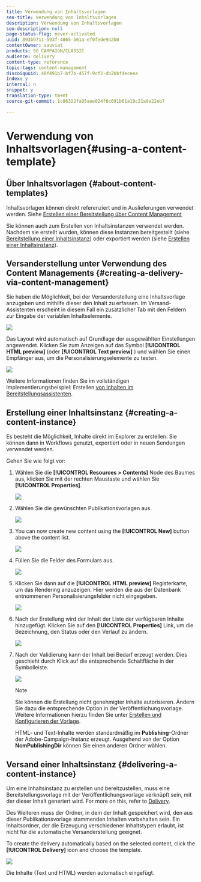 ```yaml
---
title: Verwendung von Inhaltsvorlagen
seo-title: Verwendung von Inhaltsvorlagen
description: Verwendung von Inhaltsvorlagen
seo-description: null
page-status-flag: never-activated
uuid: 893b9711-593f-4865-b61a-ef0fede9a2b0
contentOwner: sauviat
products: SG_CAMPAIGN/CLASSIC
audience: delivery
content-type: reference
topic-tags: content-management
discoiquuid: 48f491b7-bf7b-457f-9cf2-db2bbf4eceea
index: y
internal: n
snippet: y
translation-type: tm+mt
source-git-commit: 1c86322fa95aee024f6c691b61a10c21a9a22eb7

---
```



# Verwendung von Inhaltsvorlagen{#using-a-content-template}

## Über Inhaltsvorlagen {#about-content-templates}

Inhaltsvorlagen können direkt referenziert und in Auslieferungen verwendet werden. Siehe [Erstellen einer Bereitstellung über Content Management](#creating-a-delivery-via-content-management)

Sie können auch zum Erstellen von Inhaltsinstanzen verwendet werden. Nachdem sie erstellt wurden, können diese Instanzen bereitgestellt (siehe [Bereitstellung einer Inhaltsinstanz](#delivering-a-content-instance)) oder exportiert werden (siehe [Erstellen einer Inhaltsinstanz](#creating-a-content-instance)).

## Versanderstellung unter Verwendung des Content Managements {#creating-a-delivery-via-content-management}

Sie haben die Möglichkeit, bei der Versanderstellung eine Inhaltsvorlage anzugeben und mithilfe dieser den Inhalt zu erfassen. Im Versand-Assistenten erscheint in diesem Fall ein zusätzlicher Tab mit den Feldern zur Eingabe der variablen Inhaltselemente.

![](assets/s_ncs_content_deliver_a_content.png)

Das Layout wird automatisch auf Grundlage der ausgewählten Einstellungen angewendet. Klicken Sie zum Anzeigen auf das Symbol **[!UICONTROL HTML preview]** (oder **[!UICONTROL Text preview]** ) und wählen Sie einen Empfänger aus, um die Personalisierungselemente zu testen.

![](assets/s_ncs_content_deliver_a_content_html.png)

Weitere Informationen finden Sie im vollständigen Implementierungsbeispiel: Erstellen [von Inhalten im Bereitstellungsassistenten](../../delivery/using/use-case--creating-content-management.md#creating-content-in-the-delivery-wizard).

## Erstellung einer Inhaltsinstanz {#creating-a-content-instance}

Es besteht die Möglichkeit, Inhalte direkt im Explorer zu erstellen. Sie können dann in Workflows genutzt, exportiert oder in neuen Sendungen verwendet werden.

Gehen Sie wie folgt vor:

1. Wählen Sie die **[!UICONTROL Resources > Contents]** Node des Baumes aus, klicken Sie mit der rechten Maustaste und wählen Sie **[!UICONTROL Properties]**.

   ![](assets/s_ncs_content_folder_properties.png)

1. Wählen Sie die gewünschten Publikationsvorlagen aus.

   ![](assets/s_ncs_content_folder_templates.png)

1. You can now create new content using the **[!UICONTROL New]** button above the content list.

   ![](assets/s_ncs_content_folder_create_a_template.png)

1. Füllen Sie die Felder des Formulars aus.

   ![](assets/s_ncs_content_folder_use_a_template.png)

1. Klicken Sie dann auf die **[!UICONTROL HTML preview]** Registerkarte, um das Rendering anzuzeigen. Hier werden die aus der Datenbank entnommenen Personalisierungsfelder nicht eingegeben.

   ![](assets/s_ncs_content_folder_use_a_template_preview.png)

1. Nach der Erstellung wird der Inhalt der Liste der verfügbaren Inhalte hinzugefügt. Klicken Sie auf den **[!UICONTROL Properties]** Link, um die Bezeichnung, den Status oder den Verlauf zu ändern.

   ![](assets/s_ncs_content_folder_template_properties.png)

1. Nach der Validierung kann der Inhalt bei Bedarf erzeugt werden. Dies geschieht durch Klick auf die entsprechende Schaltfläche in der Symbolleiste.

   ![](assets/s_ncs_content_folder_template_generate.png)

   >[!NOTE]
   >
   >Sie können die Erstellung nicht genehmigter Inhalte autorisieren. Ändern Sie dazu die entsprechende Option in der Veröffentlichungsvorlage. Weitere Informationen hierzu finden Sie unter [Erstellen und Konfigurieren der Vorlage](../../delivery/using/publication-templates.md#creating-and-configuring-the-template).

   HTML- und Text-Inhalte werden standardmäßig im **Publishing**-Ordner der Adobe-Campaign-Instanz erzeugt. Ausgehend von der Option **NcmPublishingDir** können Sie einen anderen Ordner wählen.

## Versand einer Inhaltsinstanz {#delivering-a-content-instance}

Um eine Inhaltsinstanz zu erstellen und bereitzustellen, muss eine Bereitstellungsvorlage mit der Veröffentlichungsvorlage verknüpft sein, mit der dieser Inhalt generiert wird. For more on this, refer to [Delivery](../../delivery/using/publication-templates.md#delivery).

Des Weiteren muss der Ordner, in dem der Inhalt gespeichert wird, den aus dieser Publikationsvorlage stammenden Inhalten vorbehalten sein. Ein Inhaltsordner, der die Erzeugung verschiedener Inhaltstypen erlaubt, ist nicht für die automatische Versanderstellung geeignet.

To create the delivery automatically based on the selected content, click the **[!UICONTROL Delivery]** icon and choose the template.

![](assets/s_ncs_content_folder_create_the_delivery.png)

Die Inhalte (Text und HTML) werden automatisch eingefügt.
